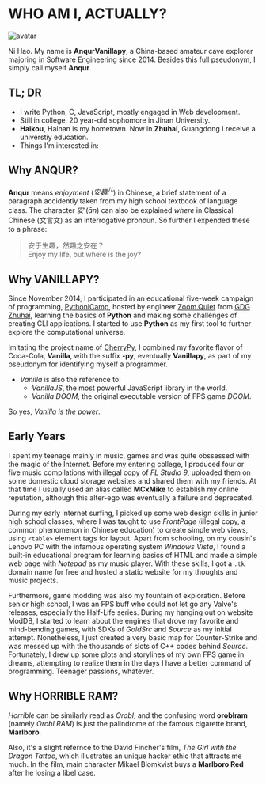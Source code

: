 # WHO AM I, ACTUALLY? #

![avatar](https://avatars1.githubusercontent.com/u/9910794?v=3&s=460)

Ni Hao. My name is **AnqurVanillapy**, a China-based amateur cave
explorer majoring in Software Engineering since 2014. Besides this
full pseudonym, I simply call myself **Anqur**.

## TL; DR ##

- I write Python, C, JavaScript, mostly engaged in Web development.
- Still in college, 20 year-old sophomore in Jinan University.
- **Haikou**, Hainan is my hometown. Now in **Zhuhai**, Guangdong I
receive a universtiy education.
- Things I'm interested in:

## Why ANQUR? ##

**Anqur** means *enjoyment* (*安趣<sup>儿</sup>*) in Chinese, a brief
statement of a paragraph accidently taken from my high school textbook
of language class. The character *安* (*ān*) can also be explained
*where* in Classical Chinese (文言文) as an interrogative pronoun. So
further I expended these to a phrase:

> 安于生趣，然趣之安在？  
> Enjoy my life, but where is the joy?

## Why VANILLAPY? ##

Since November 2014, I participated in an educational five-week
campaign of programming,
[PythoniCamp](https://code.google.com/archive/p/kcpycamp/), hosted by
engineer [Zoom.Quiet](http://zoomquiet.io/) from
[GDG Zhuhai](http://blog.zhgdg.org/), learning the basics of
**Python** and making some challenges of creating CLI applications. I
started to use **Python** as my first tool to further explore the
computational universe.

Imitating the project name of [CherryPy](http://www.cherrypy.org/), I
combined my favorite flavor of Coca-Cola, **Vanilla**, with the suffix
**-py**, eventually **Vanillapy**, as part of my pseudonym for
identifying myself a programmer.

- *Vanilla* is also the reference to:
    + *VanillaJS*, the most powerful JavaScript library in the world.
    + *Vanilla DOOM*, the original executable version of FPS game
    *DOOM*.

So yes, *Vanilla is the power*.

## Early Years ##

I spent my teenage mainly in music, games and was quite obssessed with
the magic of the Internet. Before my entering college, I produced four
or five music compilations with illegal copy of *FL Studio 9*,
uploaded them on some domestic cloud storage websites and shared them
with my friends. At that time I usually used an alias called
**MCxMike** to establish my online reputation, although this alter-ego
was eventually a failure and deprecated.

During my early internet surfing, I picked up some web design skills
in junior high school classes, where I was taught to use *FrontPage*
(illegal copy, a common phenomenon in Chinese education) to create
simple web views, using `<table>` element tags for layout. Apart from
schooling, on my cousin's Lenovo PC with the infamous operating system
*Windows Vista*, I found a built-in educational program for learning
basics of HTML and made a simple web page with *Notepad* as my music
player. With these skills, I got a `.tk` domain name for free and
hosted a static website for my thoughts and music projects.

Furthermore, game modding was also my fountain of exploration. Before
senior high school, I was an FPS buff who could not let go any Valve's
releases, especially the Half-Life series. During my hanging out on
website ModDB, I started to learn about the engines that drove my
favorite and mind-bending games, with SDKs of *GoldSrc* and *Source*
as my initial attempt. Nonetheless, I just created a very basic map
for Counter-Strike and was messed up with the thousands of slots of
C++ codes behind *Source*. Fortunately, I drew up some plots and
storylines of my own FPS game in dreams, attempting to realize them in
the days I have a better command of programming. Teenager passions,
whatever.

## Why HORRIBLE RAM? ##

*Horrible* can be similarly read as *Orobl*, and the confusing word
**oroblram** (namely *Orobl RAM*) is just the palindrome of the famous
cigarette brand, **Marlboro**.

Also, it's a slight refernce to the David Fincher's film,
*The Girl with the Dragon Tattoo*, which illustrates an unique hacker
ethic that attracts me much. In the film, main character Mikael
Blomkvist buys a **Marlboro Red** after he losing a libel case.

